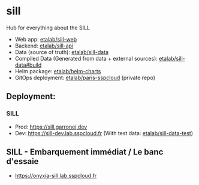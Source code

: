 # sill
Hub for everything about the SILL

- Web app: [etalab/sill-web](https://github.com/etalab/sill-web)  
- Backend: [etalab/sill-api](https://github.com/etalab/sill-api)  
- Data (source of truth): [etalab/sill-data](https://github.com/etalab/sill-data)
- Compiled Data (Generated from data + external sources): [etalab/sill-data#build](https://github.com/etalab/sill-data/tree/build)
- Helm package: [etalab/helm-charts](https://github.com/etalab/helm-charts/tree/main/charts/sill)
- GitOps deployment: [etalab/paris-sspcloud](https://github.com/etalab/paris-sspcloud/tree/main/apps/sill) (private repo)  

## Deployment: 

### SILL

- Prod: https://sill.garronej.dev
- Dev: https://sill-dev.lab.sspcloud.fr (With test data: [etalab/sill-data-test](https://github.com/etalab/sill-data-test))

## SILL - Embarquement immédiat / Le banc d'essaie

- https://onyxia-sill.lab.sspcloud.fr
